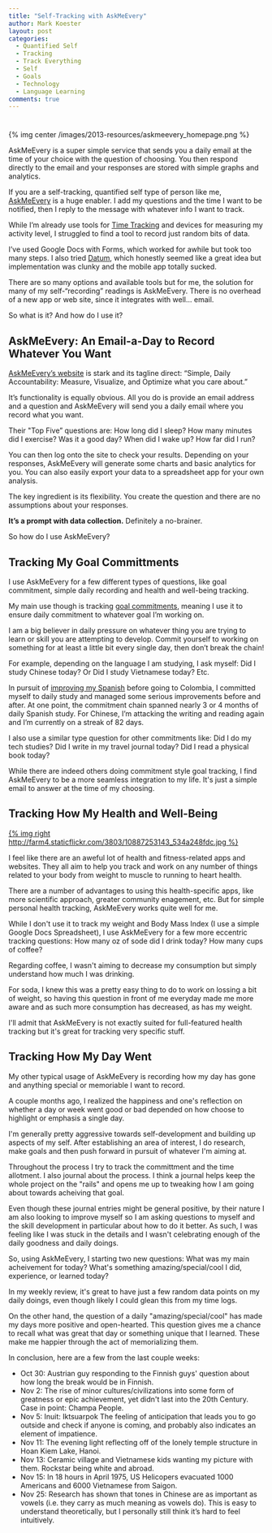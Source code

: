 ```yaml
---
title: "Self-Tracking with AskMeEvery"
author: Mark Koester
layout: post
categories:
  - Quantified Self
  - Tracking
  - Track Everything
  - Self
  - Goals
  - Technology
  - Language Learning
comments: true
---
```

# 

{% img center /images/2013-resources/askmeevery_homepage.png %}

AskMeEvery is a super simple service that sends you a daily email at the time of your choice with the question of choosing. You then respond directly to the email and your responses are stored with simple graphs and analytics. 

If you are a self-tracking, quantified self type of person like me, [AskMeEvery](AskMeEvery.com) is a huge enabler. I add my questions and the time I want to be notified, then I reply to the message with whatever info I want to track. 

While I’m already use tools for [Time Tracking](http://www.markwk.com/time-tracking-tools.html) and devices for measuring my activity level, I struggled to find a tool to record just random bits of data. 

I’ve used Google Docs with Forms, which worked for awhile but took too many steps. I also tried [Datum](daytum.com), which honestly seemed like a great idea but implementation was clunky and the mobile app totally sucked. 

There are so many options and available tools but for me, the solution for many of my self-“recording” readings is AskMeEvery. There is no overhead of a new app or web site, since it integrates with well... email. 

So what is it? And how do I use it? 

<!--more-->

## AskMeEvery: An Email-a-Day to Record Whatever You Want

[AskMeEvery’s website](http://askmeevery.com/) is stark and its tagline direct: “Simple, Daily Accountability: Measure, Visualize, and Optimize what you care about.” 

It’s functionality is equally obvious. All you do is provide an email address and a question and AskMeEvery will send you a daily email where you record what you want. 

Their "Top Five” questions are: How long did I sleep? How many minutes did I exercise? Was it a good day? When did I wake up? How far did I run? 

You can then log onto the site to check your results. Depending on your responses, AskMeEvery will generate some charts and basic analytics for you. You can also easily export your data to a spreadsheet app for your own analysis. 

The key ingredient is its flexibility. You create the question and there are no assumptions about your responses. 

**It’s a prompt with data collection.** Definitely a no-brainer. 

So how do I use AskMeEvery? 

## Tracking My Goal Committments

I use AskMeEvery for a few different types of questions, like goal commitment, simple daily recording and health and well-being tracking.  

My main use though is tracking [goal commitments](http://www.markwk.com/2013/04/productive-goal-setting-cycle.html), meaning I use it to ensure daily commitment to whatever goal I’m working on. 

I am a big believer in daily pressure on whatever thing you are trying to learn or skill you are attempting to develop. Commit yourself to working on something for at least a little bit every single day, then don’t break the chain!

For example, depending on the language I am studying, I ask myself: Did I study Chinese today? Or Did I study Vietnamese today? Etc. 

In pursuit of [improving my Spanish](http://www.markwk.com/2013/10/finally-speaking-spanish-in-colombia.html) before going to Colombia, I committed myself to daily study and managed some serious improvements before and after. At one point, the commitment chain spanned nearly 3 or 4 months of daily Spanish study. For Chinese, I’m attacking the writing and reading again and I’m currently on a streak of 82 days. 

I also use a similar type question for other commitments like: Did I do my tech studies? Did I write in my travel journal today? Did I read a physical book today?

While there are indeed others doing commitment style goal tracking, I find AskMeEvery to be a more seamless integration to my life. It's just a simple email to answer at the time of my choosing. 

## Tracking How My Health and Well-Being 

[{% img right http://farm4.staticflickr.com/3803/10887253143_534a248fdc.jpg %}](http://www.flickr.com/photos/markwkoester/10887253143/)

I feel like there are an aweful lot of health and fitness-related apps and websites. They all aim to help you track and work on any number of things related to your body from weight to muscle to running to heart health. 

There are a number of advantages to using this health-specific apps, like more scientific approach, greater community enagement, etc. But for simple personal health tracking, AskMeEvery works quite well for me. 

While I don't use it to track my weight and Body Mass Index (I use a simple Google Docs Spreadsheet), I use AskMeEvery for a few more eccentric tracking questions: How many oz of sode did I drink today? How many cups of coffee? 

Regarding coffee, I wasn't aiming to decrease my consumption but simply understand how much I was drinking. 

For soda, I knew this was a pretty easy thing to do to work on lossing a bit of weight, so having this question in front of me everyday made me more aware and as such more consumption has decreased, as has my weight. 

I'll admit that AskMeEvery is not exactly suited for full-featured health tracking but it's great for tracking very specific stuff. 

## Tracking How My Day Went

My other typical usage of AskMeEvery is recording how my day has gone and anything special or memoriable I want to record.

A couple months ago, I realized the happiness and one's reflection on whether a day or week went good or bad depended on how choose to highlight or emphasis a single day. 

I'm generally pretty aggressive towards self-development and building up aspects of my self. After establishing an area of interest, I do research, make goals and then push forward in pursuit of whatever I'm aiming at. 

Throughout the process I try to track the committment and the time allotment. I also journal about the process. I think a journal helps keep the whole project on the "rails" and opens me up to tweaking how I am going about towards acheiving that goal. 

Even though these journal entries might be general positive, by their nature I am also looking to improve myself so I am asking questions to myself and the skill development in particular about how to do it better. As such, I was feeling like I was stuck in the details and I wasn't celebrating enough of the daily goodness and daily doings. 

So, using AskMeEvery, I starting two new questions: What was my main acheivement for today? What's something amazing/special/cool I did, experience, or learned today?

In my weekly review, it's great to have just a few random data points on my daily doings, even though likely I could glean this from my time logs. 

On the other hand, the question of a daily "amazing/special/cool" has made my days more positive and open-hearted. This question gives me a chance to recall what was great that day or something unique that I learned. These make me happier through the act of memorializing them. 

In conclusion, here are a few from the last couple weeks:

* Oct 30: Austrian guy responding to the Finnish guys' question about how long the break would be in Finnish.
* Nov 2: The rise of minor cultures/civilizations into some form of greatness or epic achievement, yet didn't last into the 20th Century. Case in point: Champa People.
* Nov 5: Inuit: Iktsuarpok The feeling of anticipation that leads you to go outside and check if anyone is coming, and probably also indicates an element of impatience.
* Nov 11: The evening light reflecting off of the lonely temple structure in Hoan Kiem Lake, Hanoi.
* Nov 13: Ceramic village and Vietnamese kids wanting my picture with them. Rockstar being white and abroad.
* Nov 15: In 18 hours in April 1975, US Helicopers evacuated 1000 Americans and 6000 Vietnamese from Saigon.
* Nov 25: Research has shown that tones in Chinese are as important as vowels (i.e. they carry as much meaning as vowels do). This is easy to understand theoretically, but I personally still think it’s hard to feel intuitively.